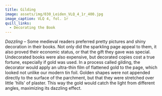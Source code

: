 ```yaml
---
title: Gilding
image: assets/img/030_Leiden_VLQ_4_1r_400.jpg
image_caption: VLQ 4, fol. 1r
quill_links:
  - Decorating the Book
---
```


*Dazzling* –
Some medieval readers preferred pretty pictures and shiny decoration in
their books. Not only did the sparkling page appeal to them, it also
proved their economic status, or that the gift they gave was special.
Undecorated books were also expensive, but decorated copies cost a true
fortune, especially if gold was used. In a process called gilding, the
decorator would apply an ultra-thin film of flattened gold to the page,
which looked not unlike our modern tin foil. Golden shapes were not
appended directly to the surface of the parchment, but that they were
stretched over little 'hills' of plaster. This way the gold would
catch the light from different angles, maximizing its dazzling effect.
